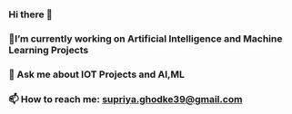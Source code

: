 ### Hi there 👋

### 🔭I’m currently working on Artificial Intelligence and Machine Learning Projects

### 💬 Ask me about IOT Projects and AI,ML

### 📫 How to reach me: supriya.ghodke39@gmail.com

<!--
**supriya-cloud/supriya-cloud** is a ✨ _special_ ✨ repository because its `README.md` (this file) appears on your GitHub profile.

Here are some ideas to get you started:

- 🔭 I’m currently working on ...
- 🌱 I’m currently learning ...
- 👯 I’m looking to collaborate on ...
- 🤔 I’m looking for help with ...
- 💬 Ask me about ...
- 📫 How to reach me: ...
- 😄 Pronouns: ...
- ⚡ Fun fact: ...
-->
